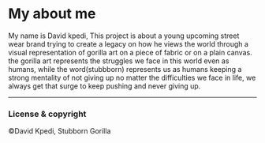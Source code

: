 # My about me 

My name is David kpedi,
This project is about a young upcoming street wear brand trying to create a legacy on how he views the world through a visual representation of gorilla art on a piece of fabric or on a plain canvas. the gorilla art represents the struggles we face in this world even as humans, while the word(stubbborn) represents us as humans keeping a strong mentality of not giving up no matter the difficulties we face in life, we always get that surge to keep pushing and never giving up. 

---
### License & copyright


 ©David Kpedi, Stubborn Gorilla